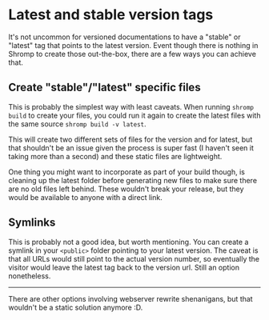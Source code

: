 <!--
nav_max: 1
-->
# Latest and stable version tags

It's not uncommon for versioned documentations to have a "stable" or "latest" tag that points to the latest version. Event though there is nothing in Shromp to create those out-the-box, there are a few ways you can achieve that.

## Create "stable"/"latest" specific files

This is probably the simplest way with least caveats. When running `shromp build` to create your files, you could run it again to create the latest files with the same source `shromp build -v latest`.

This will create two different sets of files for the version and for latest, but that shouldn't be an issue given the process is super fast (I haven't seen it taking more than a second) and these static files are lightweight.

One thing you might want to incorporate as part of your build though, is cleaning up the latest folder before generating new files to make sure there are no old files left behind. These wouldn't break your release, but they would be available to anyone with a direct link.

## Symlinks

This is probably not a good idea, but worth mentioning. You can create a symlink in your `<public>` folder pointing to your latest version. The caveat is that all URLs would still point to the actual version number, so eventually the visitor would leave the latest tag back to the version url. Still an option nonetheless.

---

There are other options involving webserver rewrite shenanigans, but that wouldn't be a static solution anymore :D.


